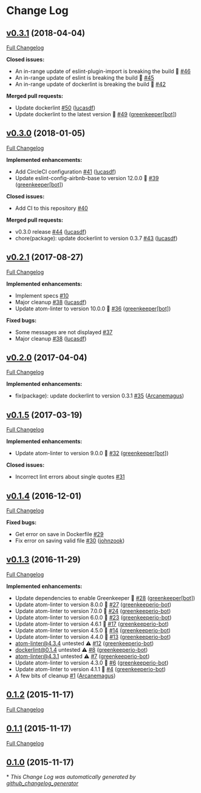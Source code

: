 # Change Log

## [v0.3.1](https://github.com/AtomLinter/linter-docker/tree/v0.3.1) (2018-04-04)
[Full Changelog](https://github.com/AtomLinter/linter-docker/compare/v0.3.0...v0.3.1)

**Closed issues:**

- An in-range update of eslint-plugin-import is breaking the build 🚨 [\#46](https://github.com/AtomLinter/linter-docker/issues/46)
- An in-range update of eslint is breaking the build 🚨 [\#45](https://github.com/AtomLinter/linter-docker/issues/45)
- An in-range update of dockerlint is breaking the build 🚨 [\#42](https://github.com/AtomLinter/linter-docker/issues/42)

**Merged pull requests:**

- Update dockerlint [\#50](https://github.com/AtomLinter/linter-docker/pull/50) ([lucasdf](https://github.com/lucasdf))
- Update dockerlint to the latest version 🚀 [\#49](https://github.com/AtomLinter/linter-docker/pull/49) ([greenkeeper[bot]](https://github.com/apps/greenkeeper))

## [v0.3.0](https://github.com/AtomLinter/linter-docker/tree/v0.3.0) (2018-01-05)
[Full Changelog](https://github.com/AtomLinter/linter-docker/compare/v0.2.1...v0.3.0)

**Implemented enhancements:**

- Add CircleCI configuration [\#41](https://github.com/AtomLinter/linter-docker/pull/41) ([lucasdf](https://github.com/lucasdf))
- Update eslint-config-airbnb-base to version 12.0.0 🚀 [\#39](https://github.com/AtomLinter/linter-docker/pull/39) ([greenkeeper[bot]](https://github.com/apps/greenkeeper))

**Closed issues:**

- Add CI to this repository [\#40](https://github.com/AtomLinter/linter-docker/issues/40)

**Merged pull requests:**

- v0.3.0 release [\#44](https://github.com/AtomLinter/linter-docker/pull/44) ([lucasdf](https://github.com/lucasdf))
- chore\(package\): update dockerlint to version 0.3.7 [\#43](https://github.com/AtomLinter/linter-docker/pull/43) ([lucasdf](https://github.com/lucasdf))

## [v0.2.1](https://github.com/AtomLinter/linter-docker/tree/v0.2.1) (2017-08-27)
[Full Changelog](https://github.com/AtomLinter/linter-docker/compare/v0.2.0...v0.2.1)

**Implemented enhancements:**

- Implement specs [\#10](https://github.com/AtomLinter/linter-docker/issues/10)
- Major cleanup [\#38](https://github.com/AtomLinter/linter-docker/pull/38) ([lucasdf](https://github.com/lucasdf))
- Update atom-linter to version 10.0.0 🚀 [\#36](https://github.com/AtomLinter/linter-docker/pull/36) ([greenkeeper[bot]](https://github.com/apps/greenkeeper))

**Fixed bugs:**

- Some messages are not displayed [\#37](https://github.com/AtomLinter/linter-docker/issues/37)
- Major cleanup [\#38](https://github.com/AtomLinter/linter-docker/pull/38) ([lucasdf](https://github.com/lucasdf))

## [v0.2.0](https://github.com/AtomLinter/linter-docker/tree/v0.2.0) (2017-04-04)
[Full Changelog](https://github.com/AtomLinter/linter-docker/compare/v0.1.5...v0.2.0)

**Implemented enhancements:**

- fix\(package\): update dockerlint to version 0.3.1 [\#35](https://github.com/AtomLinter/linter-docker/pull/35) ([Arcanemagus](https://github.com/Arcanemagus))

## [v0.1.5](https://github.com/AtomLinter/linter-docker/tree/v0.1.5) (2017-03-19)
[Full Changelog](https://github.com/AtomLinter/linter-docker/compare/v0.1.4...v0.1.5)

**Implemented enhancements:**

- Update atom-linter to version 9.0.0 🚀 [\#32](https://github.com/AtomLinter/linter-docker/pull/32) ([greenkeeper[bot]](https://github.com/apps/greenkeeper))

**Closed issues:**

- Incorrect lint errors about single quotes [\#31](https://github.com/AtomLinter/linter-docker/issues/31)

## [v0.1.4](https://github.com/AtomLinter/linter-docker/tree/v0.1.4) (2016-12-01)
[Full Changelog](https://github.com/AtomLinter/linter-docker/compare/v0.1.3...v0.1.4)

**Fixed bugs:**

- Get error on save in Dockerfile [\#29](https://github.com/AtomLinter/linter-docker/issues/29)
- Fix error on saving valid file [\#30](https://github.com/AtomLinter/linter-docker/pull/30) ([johnzook](https://github.com/johnzook))

## [v0.1.3](https://github.com/AtomLinter/linter-docker/tree/v0.1.3) (2016-11-29)
[Full Changelog](https://github.com/AtomLinter/linter-docker/compare/0.1.2...v0.1.3)

**Implemented enhancements:**

- Update dependencies to enable Greenkeeper 🌴 [\#28](https://github.com/AtomLinter/linter-docker/pull/28) ([greenkeeper[bot]](https://github.com/apps/greenkeeper))
- Update atom-linter to version 8.0.0 🚀 [\#27](https://github.com/AtomLinter/linter-docker/pull/27) ([greenkeeperio-bot](https://github.com/greenkeeperio-bot))
- Update atom-linter to version 7.0.0 🚀 [\#24](https://github.com/AtomLinter/linter-docker/pull/24) ([greenkeeperio-bot](https://github.com/greenkeeperio-bot))
- Update atom-linter to version 6.0.0 🚀 [\#23](https://github.com/AtomLinter/linter-docker/pull/23) ([greenkeeperio-bot](https://github.com/greenkeeperio-bot))
- Update atom-linter to version 4.6.1 🚀 [\#17](https://github.com/AtomLinter/linter-docker/pull/17) ([greenkeeperio-bot](https://github.com/greenkeeperio-bot))
- Update atom-linter to version 4.5.0 🚀 [\#14](https://github.com/AtomLinter/linter-docker/pull/14) ([greenkeeperio-bot](https://github.com/greenkeeperio-bot))
- Update atom-linter to version 4.4.0 🚀 [\#13](https://github.com/AtomLinter/linter-docker/pull/13) ([greenkeeperio-bot](https://github.com/greenkeeperio-bot))
- atom-linter@4.3.4 untested ⚠️ [\#12](https://github.com/AtomLinter/linter-docker/pull/12) ([greenkeeperio-bot](https://github.com/greenkeeperio-bot))
- dockerlint@0.1.4 untested ⚠️ [\#8](https://github.com/AtomLinter/linter-docker/pull/8) ([greenkeeperio-bot](https://github.com/greenkeeperio-bot))
- atom-linter@4.3.1 untested ⚠️ [\#7](https://github.com/AtomLinter/linter-docker/pull/7) ([greenkeeperio-bot](https://github.com/greenkeeperio-bot))
- Update atom-linter to version 4.3.0 🚀 [\#6](https://github.com/AtomLinter/linter-docker/pull/6) ([greenkeeperio-bot](https://github.com/greenkeeperio-bot))
- Update atom-linter to version 4.1.1 🚀 [\#4](https://github.com/AtomLinter/linter-docker/pull/4) ([greenkeeperio-bot](https://github.com/greenkeeperio-bot))
- A few bits of cleanup [\#1](https://github.com/AtomLinter/linter-docker/pull/1) ([Arcanemagus](https://github.com/Arcanemagus))

## [0.1.2](https://github.com/AtomLinter/linter-docker/tree/0.1.2) (2015-11-17)
[Full Changelog](https://github.com/AtomLinter/linter-docker/compare/0.1.1...0.1.2)

## [0.1.1](https://github.com/AtomLinter/linter-docker/tree/0.1.1) (2015-11-17)
[Full Changelog](https://github.com/AtomLinter/linter-docker/compare/0.1.0...0.1.1)

## [0.1.0](https://github.com/AtomLinter/linter-docker/tree/0.1.0) (2015-11-17)


\* *This Change Log was automatically generated by [github_changelog_generator](https://github.com/skywinder/Github-Changelog-Generator)*
